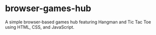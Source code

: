 # browser-games-hub
A simple browser-based games hub featuring Hangman and Tic Tac Toe using HTML, CSS, and JavaScript.
